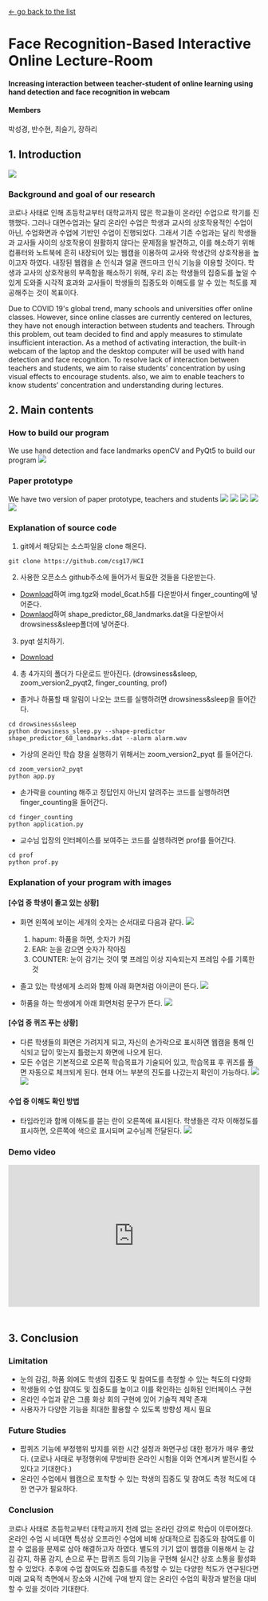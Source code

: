 [← go back to the list](../README.md)

# Face Recognition-Based Interactive Online Lecture-Room

#### Increasing interaction between teacher-student of online learning using hand detection and face recognition in webcam
#### Members
박성경, 반수현, 최슬기, 장하리

## 1. Introduction 
![](img/1.png)

### Background and goal of our research
코로나 사태로 인해 초등학교부터 대학교까지 많은 학교들이 온라인 수업으로 학기를 진행했다. 그러나 대면수업과는 달리 온라인 수업은 학생과 교사의 상호작용적인 수업이 아닌, 수업화면과 수업에 기반인 수업이 진행되었다. 그래서 기존 수업과는 달리 학생들과 교사들 사이의 상호작용이 원활하지 않다는 문제점을 발견하고, 이를 해소하기 위해 컴퓨터와 노트북에 흔히 내장되어 있는 웹캠을 이용하여 교사와 학생간의 상호작용을 높이고자 하였다. 내장된 웹캠을 손 인식과 얼굴 랜드마크 인식 기능을 이용할 것이다.
학생과 교사의 상호작용의 부족함을 해소하기 위해, 우리 조는 학생들의 집중도를 높일 수 있게 도와줄 시각적 효과와 교사들이 학생들의 집중도와 이해도를 알 수 있는 척도를 제공해주는 것이 목표이다.

Due to COVID 19's global trend, many schools and universities offer online classes. However, since online classes are currently centered on lectures, they have not enough interaction between students and teachers. Through this problem, out team decided to find and apply measures to stimulate insufficient interaction. As a method of activating interaction, the built-in webcam of the laptop and the desktop computer will be used with hand detection and face recognition. To resolve lack of interaction between teachers and students, we aim to raise students’ concentration by using visual effects to encourage students. also, we aim to enable teachers to know students’ concentration and understanding during lectures.

## 2. Main contents
### How to build our program
We use hand detection and face landmarks openCV and PyQt5 to build our program
![](img/2.png)

### Paper prototype
We have two version of paper prototype, teachers and students
![](img/3.png)
![](img/4.png)
![](img/5.png)
![](img/6.png)
![](img/7.png)

### Explanation of source code
1. git에서 해당되는 소스파일을 clone 해온다.
```
git clone https://github.com/csg17/HCI
```

2. 사용한 오픈소스 github주소에 들어가서 필요한 것들을 다운받는다.
- [Download](https://github.com/jaredvasquez/CNN-HowManyFingers)하여 img.tgz와 model_6cat.h5를 다운받아서 finger_counting에 넣어준다.
- [Downlaod](https://www.pyimagesearch.com/2017/05/08/drowsiness-detection-opencv/)하여 shape_predictor_68_landmarks.dat을 다운받아서 drowsiness&sleep폴더에 넣어준다.

3. pyqt 설치하기.
- [Download](https://mainia.tistory.com/5604)

4. 총 4가지의 폴더가 다운로드 받아진다. (drowsiness&sleep, zoom_version2_pyqt2, finger_counting, prof)
- 졸거나 하품할 때 알림이 나오는 코드를 실행하려면 drowsiness&sleep을 들어간다.
```
cd drowsiness&sleep
python drowsiness_sleep.py --shape-predictor shape_predictor_68_landmarks.dat --alarm alarm.wav
```

- 가상의 온라인 학습 창을 실행하기 위해서는 zoom_version2_pyqt 를 들어간다.
```
cd zoom_version2_pyqt
python app.py
```

- 손가락을 counting 해주고 정답인지 아닌지 알려주는 코드를 실행하려면 finger_counting을 들어간다. 
```
cd finger_counting
python application.py
```

- 교수님 입장의 인터페이스를 보여주는 코드를 실행하려면 prof를 들어간다.
```
cd prof
python prof.py
```

### Explanation of your program with images
#### [수업 중 학생이 졸고 있는 상황]
- 화면 왼쪽에 보이는 세개의 숫자는 순서대로 다음과 같다.
![](img/8.png)
	1. hapum: 하품을 하면, 숫자가 커짐
	2. EAR: 눈을 감으면 숫자가 작아짐
	3. COUNTER: 눈이 감기는 것이 몇 프레임 이상 지속되는지 프레임 수를 기록한 것

- 졸고 있는 학생에게 소리와 함께 아래 화면처럼 아이콘이 뜬다. 
![](img/9.png)

- 하품을 하는 학생에게 아래 화면처럼 문구가 뜬다.
![](img/10.png)

#### [수업 중 퀴즈 푸는 상황]
- 다른 학생들의 화면은 가려지게 되고, 자신의 손가락으로 표시하면 웹캠을 통해 인식되고 답이 맞는지 틀렸는지 화면에 나오게 된다.
- 모든 수업은 기본적으로 오른쪽 학습목표가 기술되어 있고, 학습목표 후 퀴즈를 풀면 자동으로 체크되게 된다. 현재 어느 부분의 진도를 나갔는지 확인이 가능하다.
![](11.png)
![](12.png)

#### 수업 중 이해도 확인 방법
- 타임라인과 함께 이해도를 묻는 란이 오른쪽에 표시된다. 학생들은 각자 이해정도를 표시하면, 오른쪽에 색으로 표시되며 교수님께 전달된다.
![](13.png)

### Demo video
<div style="position: relative; padding-bottom: 56.25%; padding-top: 0px; margin-bottom: 50px; height: 0;"><iframe src="https://www.youtube.com/embed/_-O_nURtmps" frameborder="0" allow="autoplay; encrypted-media" allowfullscreen style="position: absolute; top: 0; left: 0; width: 100%; height: 100%;"></iframe></div>

## 3. Conclusion
### Limitation
- 눈의 감김, 하품 외에도 학생의 집중도 및 참여도를 측정할 수 있는 척도의 다양화
- 학생들의 수업 참여도 및 집중도를 높이고 이를 확인하는 심화된 인터페이스 구현
- 온라인 수업과 같은 그룹 화상 회의 구현에 있어 기술적 제약 존재
- 사용자가 다양한 기능을 최대한 활용할 수 있도록 방향성 제시 필요

### Future Studies
- 팝퀴즈 기능에 부정행위 방지를 위한 시간 설정과 화면구성 대한 평가가 매우 좋았다. (코로나 사태로 부정행위에 무방비한 온라인 시험을 이와 연계시켜 발전시킬 수 있다고 기대한다.)
-  온라인 수업에서 웹캠으로 포착할 수 있는 학생의 집중도 및 참여도 측정 척도에 대한 연구가 필요하다.

### Conclusion
코로나 사태로 초등학교부터 대학교까지 전례 없는 온라인 강의로 학습이 이루어졌다. 온라인 수업 시 비대면 특성상 오프라인 수업에 비해 상대적으로 집중도와 참여도를 이끌 수 없음을 문제로 삼아 해결하고자 하였다. 별도의 기기 없이 웹캠을 이용해서 눈 감김 감지, 하품 감지, 손으로 푸는 팝퀴즈 등의 기능을 구현해 실시간 상호 소통을 활성화할 수 있었다. 추후에 수업 참여도와 집중도를 측정할 수 있는 다양한 척도가 연구된다면 미래 교육적 측면에서 장소와 시간에 구애 받지 않는 온라인 수업의 확장과 발전을 대비할 수 있을 것이라 기대한다.